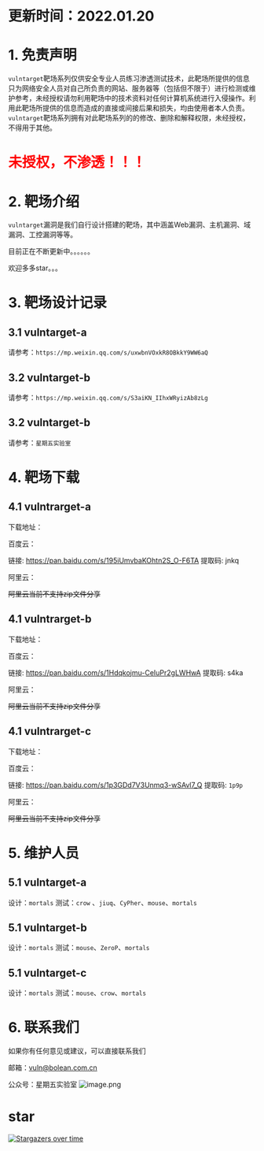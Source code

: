 # 更新时间：2022.01.20
# 1. 免责声明
`vulntarget`靶场系列仅供安全专业人员练习渗透测试技术，此靶场所提供的信息只为网络安全人员对自己所负责的网站、服务器等（包括但不限于）进行检测或维护参考，未经授权请勿利用靶场中的技术资料对任何计算机系统进行入侵操作。利用此靶场所提供的信息而造成的直接或间接后果和损失，均由使用者本人负责。
`vulntarget`靶场系列拥有对此靶场系列的的修改、删除和解释权限，未经授权，不得用于其他。
​

<h1 ><font color='red'>未授权，不渗透！！！</font></h1>



# 2. 靶场介绍
`vulntarget`漏洞是我们自行设计搭建的靶场，其中涵盖Web漏洞、主机漏洞、域漏洞、工控漏洞等等。
​

目前正在不断更新中。。。。。。
​

欢迎多多star。。。
# 3. 靶场设计记录
## 3.1 vulntarget-a
请参考：`https://mp.weixin.qq.com/s/uxwbnVOxkR8OBkkY9WW6aQ`

## 3.2 vulntarget-b

请参考：`https://mp.weixin.qq.com/s/S3aiKN_IIhxWRyizAb8zLg`

## 3.2 vulntarget-b

请参考：`星期五实验室`

# 4. 靶场下载

## 4.1 vulntrarget-a

下载地址：

百度云：

链接: https://pan.baidu.com/s/195iUmvbaKOhtn2S_O-F6TA 提取码: jnkq 

阿里云：

~~阿里云当前不支持zip文件分享~~

## 4.1 vulntrarget-b

下载地址：

百度云：

链接: https://pan.baidu.com/s/1Hdqkojmu-CeIuPr2gLWHwA 提取码: s4ka 

阿里云：

~~阿里云当前不支持zip文件分享~~

## 4.1 vulntrarget-c

下载地址：

百度云：

链接: https://pan.baidu.com/s/1p3GDd7V3Unmq3-wSAvl7_Q 提取码: `1p9p`

阿里云：

~~阿里云当前不支持zip文件分享~~




# 5. 维护人员

## 5.1 vulntarget-a
设计：`mortals`
测试：`crow` 、`jiuq`、`CyPher`、`mouse`、`mortals`

## 5.1 vulntarget-b

设计：`mortals`
测试：`mouse`、`ZeroP`、`mortals`

## 5.1 vulntarget-c

设计：`mortals`
测试：`mouse`、`crow`、`mortals`

# 6. 联系我们
如果你有任何意见或建议，可以直接联系我们

邮箱：vuln@bolean.com.cn

公众号：星期五实验室
![image.png](https://cdn.nlark.com/yuque/0/2021/png/8378754/1636941927946-1d47d37b-9e8f-402d-aaff-129fe6e40bbe.png)

# star

[![Stargazers over time](https://starchart.cc/crow821/vulntarget.svg)](https://starchart.cc/crow821/crowsec) 

